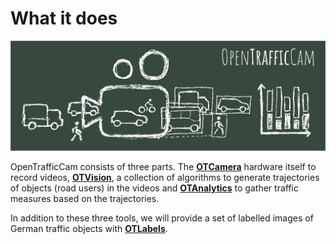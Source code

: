# What it does

![OpenTrafficCam Overview](OpenTrafficCam_1200.svg)

OpenTrafficCam consists of three parts. The [**OTCamera**](https://github.com/OpenTrafficCam/OTCamera) hardware itself to record videos,  [**OTVision**](https://github.com/OpenTrafficCam/OTVision), a collection of algorithms to generate trajectories of objects (road users) in the videos and [**OTAnalytics**](https://github.com/OpenTrafficCam/OTAnalytics) to gather traffic measures based on the trajectories.

In addition to these three tools, we will provide a set of labelled images of German traffic objects with [**OTLabels**](https://github.com/OpenTrafficCam/OTLabels).
